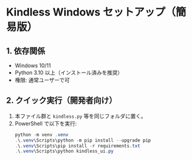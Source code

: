 # Kindless Windows セットアップ（簡易版）

## 1. 依存関係
- Windows 10/11
- Python 3.10 以上（インストール済みを推奨）
- 権限: 通常ユーザーで可

## 2. クイック実行（開発者向け）
1. 本ファイル群と `kindless.py` 等を同じフォルダに置く。
2. PowerShell で以下を実行:
   ```powershell
   python -m venv .venv
   .\.venv\Scripts\python -m pip install --upgrade pip
   .\.venv\Scripts\pip install -r requirements.txt
   .\.venv\Scripts\python kindless_ui.py
